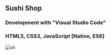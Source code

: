 ## Sushi Shop
### Development with "Visual Studio Code"
### HTML5, CSS3, JavaScript [Native, ES6]

![sh](https://user-images.githubusercontent.com/41709736/73607217-2a7c7d00-45ff-11ea-9b6c-80ea9530fe10.png)

